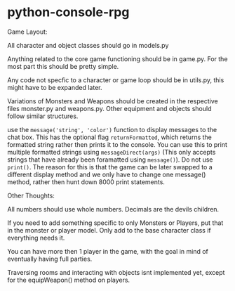 # python-console-rpg

Game Layout:

All character and object classes should go in models.py

Anything related to the core game functioning should be in game.py. For the most part this should be pretty simple.

Any code not specfic to a character or game loop should be in utils.py, this might have to be expanded later.

Variations of Monsters and Weapons should be created in the respective files monster.py and weapons.py. Other equipment and objects should follow similar structures.



use the `message('string', 'color')` function to display messages to the chat box. This has the optional flag `returnFormatted`, which returns the formatted string rather then prints it to the console. You can use this to print multiple formatted strings using `messageDirect(args)` (This only accepts strings that have already been foramatted using `message()`). Do not use `print()`. The reason for this is that the game can be later swapped to a different display method and we only have to change one message() method, rather then hunt down 8000 print statements.

Other Thoughts:

All numbers should use whole numbers. Decimals are the devils children.

If you need to add something specific to only Monsters or Players, put that in the monster or player model. Only add to the base character class if everything needs it.

You can have more then 1 player in the game, with the goal in mind of eventually having full parties.

Traversing rooms and interacting with objects isnt implemented yet, except for the equipWeapon() method on players.